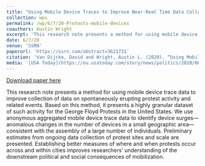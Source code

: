 ```yaml
---
title: "Using Mobile Device Traces to Improve Near-Real Time Data Collection During the George Floyd Protests"
collection: wps
permalink: /wp/6/7/20-Protests-mobile-devices
coauthors: Austin Wright
excerpt: 'This research note presents a method for using mobile device trace data to improve collection of data on spontaneously erupting protest activity and related events. Based on this method, it presents a highly granular dataset of such activity for the George Floyd Protests in the United States. We use anonymous aggregated mobile device trace data to identify device surges—anomalous changes in the number of devices in a small geographic area—consistent with the assembly of a large number of individuals. Preliminary estimates from ongoing data collection of protest sites and scale are presented. Establishing better measures of where and when protests occur across and within cities improves researchers’ understanding of the downstream political and social consequences of mobilization.'
date: 6/7/20
venue: 'SSRN'
paperurl: 'https://ssrn.com/abstract=3621731'
citation: 'Van Dijcke, David and Wright, Austin L. (2020). “Using Mobile Device Traces to Improve Near-Real Time Data Collection During the George Floyd Protests.”'
media: '[USA Today](https://eu.usatoday.com/story/news/politics/2020/06/10/george-floyd-black-lives-matter-police-protests-widespread-peaceful/5325737002/) [Ipsos](https://www.ipsos.com/en-us/knowledge/society/Protests-in-the-wake-of-George-Floyd-killing-touch-all-50-states )'
---
```


<a href='https://ssrn.com/abstract=3621731'>Download paper here</a>

This research note presents a method for using mobile device trace data to improve collection of data on spontaneously erupting protest activity and related events. Based on this method, it presents a highly granular dataset of such activity for the George Floyd Protests in the United States. We use anonymous aggregated mobile device trace data to identify device surges—anomalous changes in the number of devices in a small geographic area—consistent with the assembly of a large number of individuals. Preliminary estimates from ongoing data collection of protest sites and scale are presented. Establishing better measures of where and when protests occur across and within cities improves researchers’ understanding of the downstream political and social consequences of mobilization.
